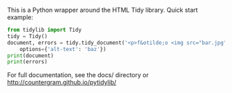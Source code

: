 This is a Python wrapper around the HTML Tidy library. Quick start example:

```python
from tidylib import Tidy
tidy = Tidy()
document, errors = tidy.tidy_document('<p>f&otilde;o <img src="bar.jpg">',
    options={'alt-text': 'baz'})
print(document)
print(errors)
```

For full documentation, see the docs/ directory or http://countergram.github.io/pytidylib/
